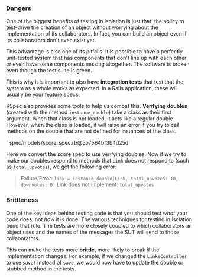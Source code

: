 ### Dangers

One of the biggest benefits of testing in isolation is just that: the ability to
test-drive the creation of an object without worrying about the implementation
of its collaborators. In fact, you can build an object even if its collaborators
don't even exist yet.

This advantage is also one of its pitfalls. It is possible to have a perfectly
unit-tested system that has components that don't line up with each other or
even have some components missing altogether. The software is broken even though
the test suite is green.

This is why it is important to also have **integration tests** that test that
the system as a whole works as expected. In a Rails application, these will
usually be your feature specs.

RSpec also provides some tools to help us combat this. **Verifying doubles**
(created with the method `instance_double`) take a class as their first
argument. When that class is not loaded, it acts like a regular double. However,
when the class is loaded, it will raise an error if you try to call methods on
the double that are not defined for instances of the class.

` spec/models/score_spec.rb@5b7564bf3b4d25d

Here we convert the score spec to use verifying doubles. Now if we try to make
our doubles respond to methods that `Link` does not respond to (such as
`total_upvotes`), we get the following error:

> Failure/Error: `link = instance_double(Link, total_upvotes: 10, downvotes: 0)`
> Link does not implement: `total_upvotes`

### Brittleness

One of the key ideas behind testing code is that you should test _what_ your
code does, not _how_ it is done. The various techniques for testing in isolation
bend that rule. The tests are more closely coupled to which collaborators an
object uses and the names of the messages the SUT will send to those
collaborators.

This can make the tests more **brittle**, more likely to break if the
implementation changes. For example, if we changed the `LinksController` to use
`save!` instead of `save`, we would now have to update the double or stubbed
method in the tests.
